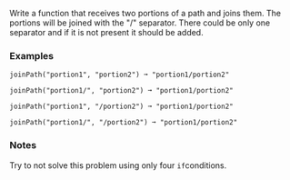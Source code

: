 Write a function that receives two portions of a path and joins them. The portions will be joined with the "/" separator. There could be only one separator and if it is not present it should be added.


### Examples ###
    joinPath("portion1", "portion2") ➞ "portion1/portion2"

    joinPath("portion1/", "portion2") ➞ "portion1/portion2"

    joinPath("portion1", "/portion2") ➞ "portion1/portion2"

    joinPath("portion1/", "/portion2") ➞ "portion1/portion2"


### Notes ###
Try to not solve this problem using only four `if`conditions.